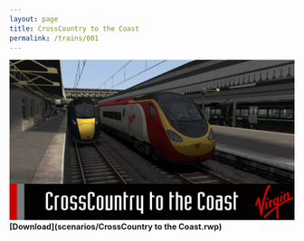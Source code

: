 ```yaml
---
layout: page
title: CrossCountry to the Coast
permalink: /trains/001
---
```

![CrossCountry to the Coast](/images/scenarios/crosscountry-to-the-coast.jpg)
**[Download](scenarios/CrossCountry to the Coast.rwp)**